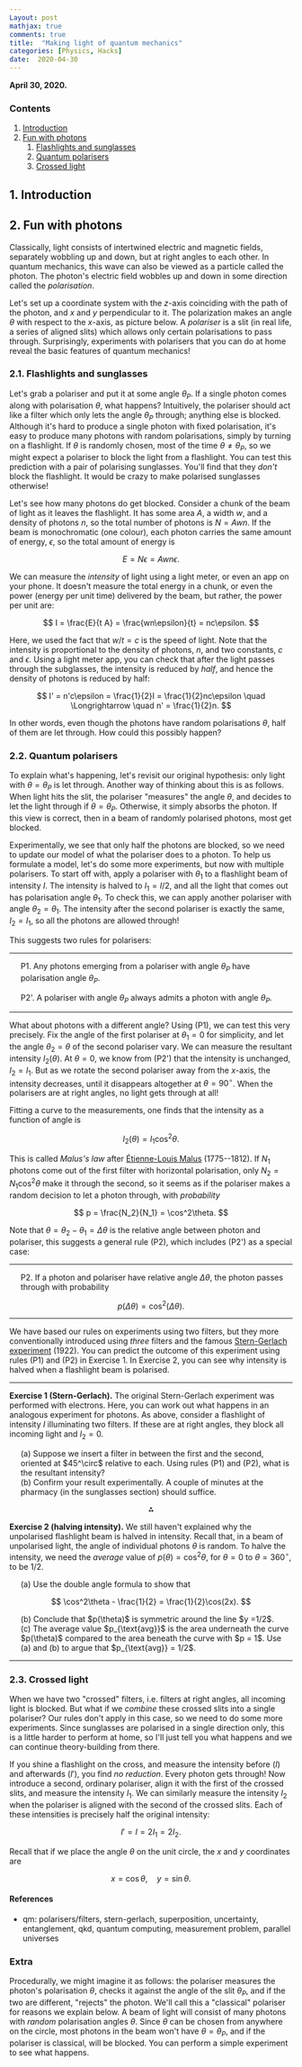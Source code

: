 ```yaml
---
Layout: post
mathjax: true
comments: true
title:  "Making light of quantum mechanics"
categories: [Physics, Hacks]
date:  2020-04-30
---
```


**April 30, 2020.**

### Contents

1. <a href="#sec-1">Introduction</a>
2. <a href="#sec-2">Fun with photons</a>
   1. <a href="#sec-2-1">Flashlights and sunglasses</a>
   2. <a href="#sec-2-2">Quantum polarisers</a>
   3. <a href="#sec-2-3">Crossed light</a>

## 1. Introduction <a id="sec-1" name="sec-1"></a>

## 2. Fun with photons <a id="sec-2" name="sec-2"></a>

Classically, light consists of intertwined electric and magnetic
fields, separately wobbling up and down, but at right angles to each
other.
In quantum mechanics, this wave can also be viewed as a particle
called the photon.
The photon's electric field wobbles up and down in some direction
called the *polarisation*.

Let's set up a coordinate system with the $z$-axis coinciding with the
path of the photon, and $x$ and $y$ perpendicular to it.
The polarization makes an angle $\theta$ with respect to the $x$-axis,
as picture below.
A *polariser* is a slit (in real life, a series of aligned slits)
which allows only certain polarisations to pass through.
Surprisingly, experiments with polarisers that you can do at home
reveal the basic features of quantum mechanics!

### 2.1. Flashlights and sunglasses <a id="sec-2-1" name="sec-2-1"></a>

Let's grab a polariser and put it at some angle $\theta_P$.
If a single photon comes along with polarisation $\theta$, what
happens?
Intuitively, the polariser should act like a filter which only lets
the angle $\theta_P$ through; anything else is blocked.
Although it's hard to produce a single photon with fixed polarisation,
it's easy to produce many photons with random polarisations, simply by
turning on a flashlight.
If $\theta$ is randomly chosen, most of the time $\theta \neq
\theta_P$, so we might expect a polariser to block the light from a flashlight.
You can test this prediction with a pair of polarising sunglasses.
You'll find that they *don't* block the flashlight.
It would be crazy to make polarised sunglasses otherwise!

Let's see how many photons do get blocked.
Consider a chunk of the beam of light as it leaves the flashlight.
It has some area $A$, a width $w$, and a density of photons $n$, so
the total number of photons is $N = Awn$.
If the beam is monochromatic (one colour), each photon carries the
same amount of energy, $\epsilon$, so the total amount of energy is

$$
E = N\epsilon = Awn\epsilon.
$$

We can measure the *intensity* of light using a light meter, or even
an app on your phone.
It doesn't measure the total energy in a chunk, or even the power
(energy per unit time) delivered by the beam, but rather, the power
per unit are:

$$
I = \frac{E}{t A} = \frac{wn\epsilon}{t} = nc\epsilon.
$$

Here, we used the fact that $w/t = c$ is the speed of light.
Note that the intensity is proportional to the density of photons,
$n$, and two constants, $c$ and $\epsilon$.
Using a light meter app, you can check that after the light passes
through the subglasses, the intensity is reduced by *half*, and hence
the density of photons is reduced by half:

$$
I' = n'c\epsilon = \frac{1}{2}I = \frac{1}{2}nc\epsilon \quad
\Longrightarrow \quad n' = \frac{1}{2}n.
$$

In other words, even though the photons have random polarisations
$\theta$, half of them are let through.
How could this possibly happen?

### 2.2. Quantum polarisers <a id="sec-2-3" name="sec-2-3"></a>

To explain what's happening, let's revisit our original hypothesis:
only light with $\theta = \theta_P$ is let through.
Another way of thinking about this is as follows.
When light hits the slit, the polariser "measures" the angle $\theta$,
and decides to let the light through if $\theta = \theta_P$.
Otherwise, it simply absorbs the photon.
If this view is correct, then in a beam of randomly polarised photons,
most get blocked.

Experimentally, we see that only half the photons are blocked, so we
need to update our model of what the polariser does to a photon.
To help us formulate a model, let's do some more experiments, but now
with multiple polarisers.
To start off with, apply a polariser with $\theta_1$ to a flashlight
beam of intensity $I$.
The intensity is halved to $I_1 = I/2$, and all the light that comes
out has polarisation angle $\theta_1$.
To check this, we can apply another polariser with angle $\theta_2 =
\theta_1$.
The intensity after the second polariser is exactly the same, $I_2 =
I_1$, so all the photons are allowed through!

This suggests two rules for polarisers:

---

<span style="padding-left: 20px; display:block">P1.
Any photons emerging from a polariser with angle $\theta_P$ have
polarisation angle $\theta_P$.
</span>

<span style="padding-left: 20px; display:block">P2'.
A polariser with angle $\theta_P$ always admits a photon with angle $\theta_P$.
</span>

---

What about photons with a different angle?
Using (P1), we can test this very precisely.
Fix the angle of the first polariser at $\theta_1 = 0$ for simplicity,
and let the angle $\theta_2 = \theta$ of the second polariser vary.
We can measure the resultant intensity $I_2(\theta)$.
At $\theta = 0$, we know from (P2') that the intensity is unchanged, $I_2 = I_1$.
But as we rotate the second polariser away from the $x$-axis, the
intensity decreases, until it disappears altogether at $\theta =
90^\circ$.
When the polarisers are at right angles, no light gets through at all!

Fitting a curve to the measurements, one finds that the intensity as a
function of angle is

$$
I_2(\theta) = I_1 \cos^2\theta.
$$

This is called *Malus's law* after
[Étienne-Louis Malus](https://en.wikipedia.org/wiki/%C3%89tienne-Louis_Malus) (1775--1812).
If $N_1$ photons come out of the first filter with
horizontal polarisation, only $N_2 = N_1 \cos^2\theta$ make it through the
second, so it seems as if the polariser makes a random decision to let
a photon through, with *probability*

$$
p = \frac{N_2}{N_1} = \cos^2\theta.
$$

Note that $\theta = \theta_2 - \theta_1 = \Delta\theta$ is the
relative angle between photon and polariser, this suggests a general
rule (P2), which includes (P2') as a special case:

---

<span style="padding-left: 20px; display:block">P2.
If a photon and polariser have relative angle $\Delta\theta$, the
photon passes through with probability
</span>

$$
p(\Delta \theta) = \cos^2(\Delta \theta).
$$

---

We have based our rules on experiments using two filters, but they
more conventionally introduced using *three* filters and the famous
[Stern-Gerlach experiment](https://en.wikipedia.org/wiki/Stern%E2%80%93Gerlach_experiment)
(1922).
You can predict the outcome of this experiment using rules (P1) and
(P2) in Exercise 1.
In Exercise 2, you can see why intensity is halved when a flashlight
beam is polarised.

---

**Exercise 1 (Stern-Gerlach).** The original Stern-Gerlach experiment
was performed with electrons.
Here, you can work out what happens in an analogous experiment for
photons.
As above, consider a flashlight of intensity $I$ illuminating two
filters.
If these are at right angles, they block all incoming light and $I_2 =0$.

<span style="padding-left: 20px; display:block">
(a) Suppose we insert a filter in between the first and the second,
oriented at $45^\circ$ relative to each.
	Using rules (P1) and (P2), what is the resultant intensity?
	</span>

<span style="padding-left: 20px; display:block">
(b) Confirm your result experimentally.
	A couple of minutes at the pharmacy (in the sunglasses section)
	should suffice.
</span>

<p align="center">
  ⁂
  </p>

**Exercise 2 (halving intensity).** We still haven't explained why the
unpolarised flashlight beam is halved in intensity.
Recall that, in a beam of unpolarised light, the angle of individual
photons $\theta$ is random.
To halve the intensity, we need the *average* value of $p(\theta) =
\cos^2\theta$, for $\theta = 0$ to $\theta = 360^\circ$, to be $1/2$.

<span style="padding-left: 20px; display:block">
(a) Use the double angle formula to show that
</span>

$$
\cos^2\theta - \frac{1}{2} = \frac{1}{2}\cos(2x).
$$

<span style="padding-left: 20px; display:block">
(b) Conclude that $p(\theta)$ is symmetric around the line $y =1/2$.
</span>

<span style="padding-left: 20px; display:block">
(c) The average value $p_{\text{avg}}$ is the area underneath the
curve $p(\theta)$ compared to the area beneath the curve with $p = 1$.
Use (a) and (b) to argue that $p_{\text{avg}} = 1/2$.
</span>

---

### 2.3. Crossed light <a id="sec-2-3" name="sec-2-3"></a>

When we have two "crossed" filters, i.e. filters at right angles, all
incoming light is blocked.
But what if we *combine* these crossed slits into a single polariser?
Our rules don't apply in this case, so we need to do some more
experiments.
Since sunglasses are polarised in a single direction only, this is a
little harder to perform at home, so I'll just tell you what happens
and we can continue theory-building from there.

If you shine a flashlight on the cross, and measure the intensity
before ($I$) and afterwards ($I'$), you find *no reduction*.
Every photon gets through!
Now introduce a second, ordinary polariser, align it with the
first of the crossed slits, and measure the intensity $I_1$.
We can similarly measure the intensity $I_2$ when the polariser is
aligned with the second of the crossed slits.
Each of these intensities is precisely half the original intensity:

$$
I' = I = 2I_1 = 2I_2.
$$

Recall that if we place the angle $\theta$ on the unit circle, the $x$
and $y$ coordinates are

$$
x = \cos\theta, \quad y = \sin \theta.
$$

#### References

- qm: polarisers/filters, stern-gerlach, superposition, uncertainty,
entanglement, qkd, quantum computing, measurement problem, parallel
universes 

### Extra

Procedurally, we might imagine it as follows: the polariser measures
the photon's polarisation $\theta$, checks it against the angle of the
slit $\theta_P$, and if the two are different, "rejects" the photon.
We'll call this a "classical" polariser for reasons we explain below.
A beam of light will consist of many photons with *random*
polarisation angles $\theta$.
Since $\theta$ can be chosen from anywhere on the circle, most photons
in the beam won't have $\theta = \theta_P$, and if the polariser is
classical, will be blocked.
You can perform a simple experiment to see what happens.
